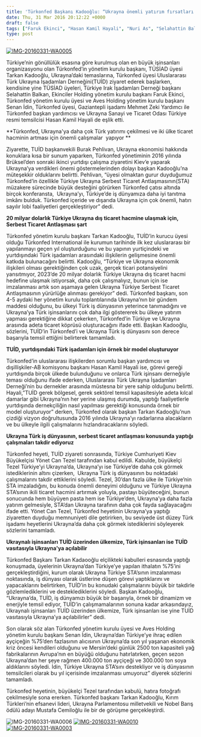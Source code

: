 ```yaml
---
title: 'Türkonfed Başkanı Kadooğlu: “Ukrayna önemli yatırım fırsatları sunuyor ve Türk iş dünyasının daha çok ilgisini hak ediyor “'
date: Thu, 31 Mar 2016 20:12:22 +0000
draft: false
tags: ["Faruk Ekinci", "Hasan Kamil Hayali", "Nuri As", "Selahattin Balkan", "Senan İdin", "Serbest Ticaret Antlaşması", "Tarkan Kadooğlu", "TUİD (Türk Ukrayna İşadamları Derneği)", "Türkiye Ukrayna Serbest Ticaret Antlaşması", "türkonfed", "TUSİAD", "Yönet Can Tezel"]
type: post
---
```


[![IMG-20160331-WA0005](https://burakpehlivan.org/wp-content/uploads/2016/03/IMG-20160331-WA00051.jpg)](https://burakpehlivan.org/wp-content/uploads/2016/03/IMG-20160331-WA00051.jpg)

Türkiye’nin gönüllülük esasına göre kurulmuş olan en büyük işinsanları organizasyonu olan Türkonfed’in yönetim kurulu başkanı, TÜSİAD üyesi Tarkan Kadooğlu, Ukrayna’daki temaslarına, Türkonfed üyesi Uluslararası Türk Ukrayna İşadamları Derneğini(TUİD) ziyaret ederek başlarken, kendisine yine TÜSİAD üyeleri, Türkiye Irak İşadamları Derneği başkanı Selahattin Balkan, Ekinciler Holding yönetim kurulu başkanı Faruk Ekinci, Türkonfed yönetim kurulu üyesi ve Aves Holding yönetim kurulu başkanı Senan İdin, Türkonfed üyesi, Gaziantepli işadamı Mehmet Zeki Yardımcı ile Türkonfed başkan yardımcısı ve Ukrayna Sanayi ve Ticaret Odası Türkiye resmi temsilcisi Hasan Kamil Hayali de eşlik etti.

**Türkonfed, Ukrayna'ya daha çok Türk yatırımı çekilmesi ve iki ülke ticaret hacminin artması için önemli çalışmalar  yapıyor
** 

Ziyarette, TUİD başkanvekili Burak Pehlivan, Ukrayna ekonomisi hakkında konuklara kısa bir sunum yaparken, Türkonfed yönetiminin 2016 yılında Brüksel’den sonraki ikinci yurtdışı çalışma ziyaretini Kiev’e yaparak Ukrayna’ya verdikleri önemi göstermelerinden dolayı başkan Kadooğlu’na müteşekkir olduklarını belirtti. Pehlivan, “üyesi olmaktan gurur duyduğumuz Türkonfed’in özellikle Türkiye Ukrayna Serbest Ticaret Antlaşmasının(STA) müzakere sürecinde büyük desteğini görürken Türkonfed çatısı altında birçok konferansta,  Ukrayna’yı, Türkiye’de iş dünyamıza daha iyi tanıtma imkânı bulduk. Türkonfed içeride ve dışarıda Ukrayna için çok önemli, hatırı sayılır lobi faaliyetleri gerçekleştiriyor” dedi.

**20 milyar dolarlık Türkiye Ukrayna dış ticaret hacmine ulaşmak için, Serbest Ticaret Antlaşması şart**

Türkonfed yönetim kurulu başkanı Tarkan Kadooğlu, TUİD’in kurucu üyesi olduğu Türkonfed International ile kurumun tarihinde ilk kez uluslararası bir yapılanmayı geçen yıl oluşturduğunu ve bu yapının yurtiçindeki ve yurtdışındaki Türk işadamları arasındaki ilişkilerin gelişmesine önemli katkıda bulunacağını belirtti. Kadooğlu, “Türkiye ve Ukrayna ekonomik ilişkileri olması gerektiğinden çok uzak, gerçek ticari potansiyelini yansıtmıyor, 2023’de 20 milyar dolarlık Türkiye Ukrayna dış ticaret hacmi hedefine ulaşmak istiyorsak, daha çok çalışmalıyız, bunun için ise imzalanması artık son aşamaya gelen Ukrayna Türkiye Serbest Ticaret Antlaşmasının yürürlüğe alınması gerekiyor” dedi. Türkonfed başkanı, son 4-5 aydaki her yönetim kurulu toplantılarında Ukrayna’nın bir gündem maddesi olduğunu, bu ülkeyi Türk iş dünyasının yeterince tanımadığını ve Ukrayna’ya Türk işinsanlarını çok daha ilgi göstererek bu ülkeye yatırım yapması gerektiğine dikkat çekerken, Türkonfed’in Türkiye ve Ukrayna arasında adeta ticaret köprüsü oluşturacağını ifade etti. Başkan Kadooğlu, sözlerini, TUİD’in Türkonfed’i ve Ukrayna Türk iş dünyasını son derece başarıyla temsil ettiğini belirterek tamamladı.

**TUİD, yurtdışındaki Türk işadamları için örnek bir model oluşturuyor**

Türkonfed’in uluslararası ilişkilerden sorumlu başkan yardımcısı ve dışillişkiler-AB komisyonu başkanı Hasan Kamil Hayali ise, görevi gereği yurtdışında birçok ülkede bulunduğunu ve onlarca Türk işinsanı derneğiyle teması olduğunu ifade ederken, Uluslararası Türk Ukrayna İşadamları Derneği’nin bu dernekler arasında müstesna bir yere sahip olduğunu belirtti. Hayali,”TUİD gerek bölgesel, gerek sektörel temsil kapasitesiyle adeta kılcal damarlar gibi Ukrayna’nın her yerine ulaşmış durumda, yaptığı faaliyetlerle yurtdışında dernekçiliğin nasıl yapılması gerektiği konusunda örnek bir model oluşturuyor” derken, Türkonfed olarak başkan Tarkan Kadooğlu’nun çizdiği vizyon doğrultusunda 2016 yılında Ukrayna’yı radarlarına alacakların ve bu ülkeyle ilgili çalışmalarını hızlandıracaklarını söyledi.

**Ukrayna Türk iş dünyasının, serbest ticaret antlaşması konusunda yaptığı çalışmaları takdir ediyoruz**

Türkonfed heyeti, TUİD ziyareti sonrasında, Türkiye Cumhuriyeti Kiev Büyükelçisi Yönet Can Tezel tarafından kabul edildi. Kabulde, büyükelçi Tezel Türkiye’yi Ukrayna’da, Ukrayna’yı ise Türkiye’de daha çok görmek istediklerinin altını çizerken,  Ukrayna Türk iş dünyasının bu noktadaki çalışmalarını takdir ettiklerini söyledi. Tezel, 30’dan fazla ülke ile Türkiye’nin STA imzaladığını, bu konuda önemli deneyimi olduğunu ve Türkiye Ukrayna STA’sının ikili ticaret hacmini artırmak yoluyla, pastayı büyüteceğini, bunun sonucunda hem büyüyen pasta hem ise Türkiye’den, Ukrayna’ya daha fazla yatırım gelmesiyle, STA’dan Ukrayna tarafının daha çok fayda sağlayacağını ifade etti. Yönet Can Tezel, Türkonfed heyetinin Ukrayna’ya yaptığı ziyaretten duyduğu memnuniyeti dile getirirken, bu seviyede üst düzey Türk işadamı heyetlerini Ukrayna’da daha çok görmek istediklerini söyleyerek sözlerini tamamladı.

**Ukraynalı işinsanları TUİD üzerinden ülkemize, Türk işinsanları ise TUİD vasıtasıyla Ukrayna'ya açılabilir**

Türkonfed Başkanı Tarkan Kadaooğlu elçilikteki kabulleri esnasında yaptığı konuşmada, üyelerinin Ukrayna’dan Türkiye’ye yapılan ithalatın %75’ini gerçekleştirdiğini, kurum olarak Ukrayna Türkiye STA’sının imzalanması noktasında, iş dünyası olarak üstlerine düşen görevi yaptıklarını ve yapacaklarını belirtirken, TUİD’in bu konudaki çalışmalarını büyük bir takdirle gözlemlediklerini ve desteklediklerini söyledi. Başkan Kadooğlu, “Ukrayna’da, TUİD, iş dünyamızı büyük bir başarıyla, örnek bir dinamizm ve enerjiyle temsil ediyor, TUİD’in çalışmamalarının sonuna kadar arkasındayız, Ukraynalı işinsanları TUİD üzerinden ülkemize, Türk işinsanları ise yine TUİD vasıtasıyla Ukrayna’ya açılabilirler” dedi.

Son olarak söz alan Türkonfed yönetim kurulu üyesi ve Aves Holding yönetim kurulu başkanı Senan İdin, Ukrayna’dan Türkiye’ye ihraç edilen ayçiçeğin %75’den fazlasının alıcısının Ukrayna’da son yıl yaşanan ekonomik kriz öncesi kendileri olduğunu ve Mersin’deki günlük 2500 ton kapasiteli yağ fabrikalarının Avrupa’nın en büyüğü olduğunu hatırlatırken, geçen sezon Ukrayna’dan her şeye rağmen 400.000 ton ayçiçeği ve 300.000 ton soya aldıklarını söyledi. İdin, Türkiye Ukrayna STA’sını destekliyor ve iş dünyasının temsilcileri olarak bu yıl içerisinde imzalanması umuyoruz” diyerek sözlerini tamamladı.

Türkonfed heyetinin, büyükelçi Tezel tarafından kabulü, hatıra fotoğrafı çekilmesiyle sona ererken. Türkonfed başkanı Tarkan Kadooğlu, Kırım Türkleri’nin efsanevi lideri, Ukrayna Parlamentosu milletvekili ve Nobel Barış ödülü adayı Mustafa Cemiloğlu ile bir de görüşme gerçekleştirdi.

![IMG-20160331-WA0006](https://burakpehlivan.org/wp-content/uploads/2016/03/IMG-20160331-WA0006.jpg) [![IMG-20160331-WA0010](https://burakpehlivan.org/wp-content/uploads/2016/03/IMG-20160331-WA0010.jpg)](https://burakpehlivan.org/wp-content/uploads/2016/03/IMG-20160331-WA0010.jpg) [![IMG-20160331-WA0003](https://burakpehlivan.org/wp-content/uploads/2016/03/IMG-20160331-WA0003.jpg)](https://burakpehlivan.org/wp-content/uploads/2016/03/IMG-20160331-WA0003.jpg)
